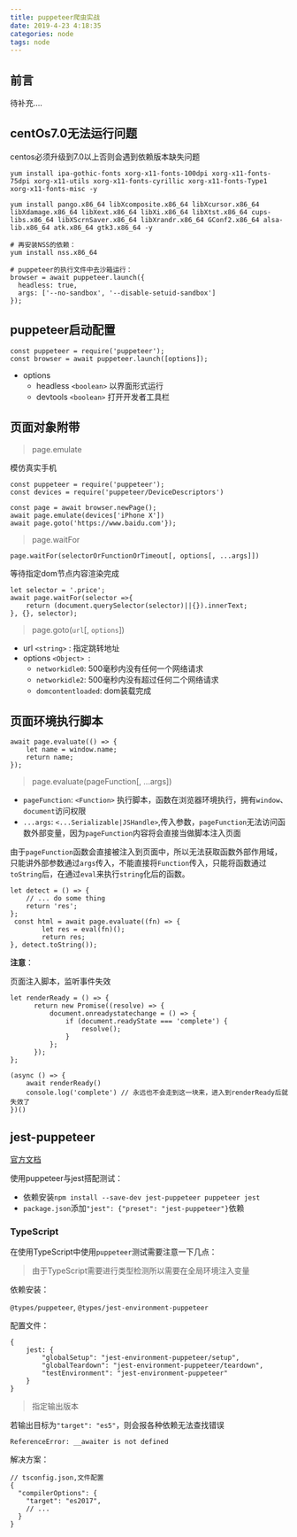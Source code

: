 ```yaml
---
title: puppeteer爬虫实战
date: 2019-4-23 4:18:35
categories: node
tags: node
---
```


## 前言

待补充....


## centOs7.0无法运行问题

centos必须升级到7.0以上否则会遇到依赖版本缺失问题

```
yum install ipa-gothic-fonts xorg-x11-fonts-100dpi xorg-x11-fonts-75dpi xorg-x11-utils xorg-x11-fonts-cyrillic xorg-x11-fonts-Type1 xorg-x11-fonts-misc -y

yum install pango.x86_64 libXcomposite.x86_64 libXcursor.x86_64 libXdamage.x86_64 libXext.x86_64 libXi.x86_64 libXtst.x86_64 cups-libs.x86_64 libXScrnSaver.x86_64 libXrandr.x86_64 GConf2.x86_64 alsa-lib.x86_64 atk.x86_64 gtk3.x86_64 -y

# 再安装NSS的依赖：
yum install nss.x86_64

# puppeteer的执行文件中去沙箱运行：
browser = await puppeteer.launch({
  headless: true,
  args: ['--no-sandbox', '--disable-setuid-sandbox']
});
```

## puppeteer启动配置

```
const puppeteer = require('puppeteer');
const browser = await puppeteer.launch([options]);
```

* options
    * headless `<boolean>` 以界面形式运行
    * devtools `<boolean>` 打开开发者工具栏

## 页面对象附带

> page.emulate

模仿真实手机

```
const puppeteer = require('puppeteer');
const devices = require('puppeteer/DeviceDescriptors')

const page = await browser.newPage();
await page.emulate(devices['iPhone X'])
await page.goto('https://www.baidu.com'});
```

> page.waitFor

```
page.waitFor(selectorOrFunctionOrTimeout[, options[, ...args]])
```

等待指定dom节点内容渲染完成

```
let selector = '.price';
await page.waitFor(selector =>{
    return (document.querySelector(selector)||{}).innerText;
}, {}, selector);
```

> page.goto(`url`[, `options`])

* url `<string>` : 指定跳转地址
* options `<Object> `:
    * `networkidle0`: 500毫秒内没有任何一个网络请求
    * `networkidle2`:  500毫秒内没有超过任何二个网络请求
    * `domcontentloaded`: dom装载完成




## 页面环境执行脚本

```
await page.evaluate(() => {
    let name = window.name;
    return name;
});
```

> page.evaluate(pageFunction[, ...args])

* `pageFunction`: `<Function>` 执行脚本，函数在浏览器环境执行，拥有`window`、`document`访问权限
* `...args`: `<...Serializable|JSHandle>`,传入参数，`pageFunction`无法访问函数外部变量，因为`pageFunction`内容将会直接当做脚本注入页面

由于`pageFunction`函数会直接被注入到页面中，所以无法获取函数外部作用域，只能讲外部参数通过`args`传入，不能直接将`Function`传入，只能将函数通过`toString`后，在通过`eval`来执行`string`化后的函数。

```
let detect = () => {
    // ... do some thing
    return 'res';
};
 const html = await page.evaluate((fn) => {
        let res = eval(fn)();
        return res;
}, detect.toString());
```

**注意**：

页面注入脚本，监听事件失效

```
let renderReady = () => {
      return new Promise((resolve) => {
          document.onreadystatechange = () => {
              if (document.readyState === 'complete') {
                  resolve();
              }
          };
      });
};

(async () => {
    await renderReady()
    console.log('complete') // 永远也不会走到这一块来，进入到renderReady后就失效了
})()
```


## jest-puppeteer

[官方文档](https://jestjs.io/docs/zh-Hans/puppeteer)

使用puppeteer与jest搭配测试：

* 依赖安装`npm install --save-dev jest-puppeteer puppeteer jest`
* `package.json`添加`"jest": {"preset": "jest-puppeteer"}`依赖

### TypeScript

在使用TypeScript中使用`puppeteer`测试需要注意一下几点：

> 由于TypeScript需要进行类型检测所以需要在全局环境注入变量

依赖安装：

`@types/puppeteer`, `@types/jest-environment-puppeteer`

配置文件：

```
{
    jest: {
        "globalSetup": "jest-environment-puppeteer/setup",
        "globalTeardown": "jest-environment-puppeteer/teardown",
        "testEnvironment": "jest-environment-puppeteer"
    }
}
```
> 指定输出版本

若输出目标为`"target": "es5"`，则会报各种依赖无法查找错误

```
ReferenceError: __awaiter is not defined
```

解决方案：

```
// tsconfig.json,文件配置
{
  "compilerOptions": {
    "target": "es2017",
    // ...
  }
}
```


